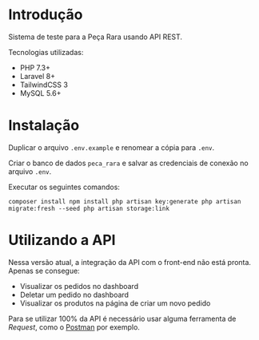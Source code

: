# Introdução

Sistema de teste para a Peça Rara usando API REST.

Tecnologias utilizadas:

 - PHP 7.3+
 - Laravel 8+
 - TailwindCSS 3
 - MySQL 5.6+

# Instalação
Duplicar o arquivo `.env.example` e renomear a cópia para `.env`.

Criar o banco de dados `peca_rara` e salvar as credenciais de conexão no arquivo `.env`.

Executar os seguintes comandos:

`composer install
npm install
php artisan key:generate
php artisan migrate:fresh --seed
php artisan storage:link`

# Utilizando a API
Nessa versão atual, a integração da API com o front-end não está pronta. Apenas se consegue:
- Visualizar os pedidos no dashboard
- Deletar um pedido no dashboard
- Visualizar os produtos na página de criar um novo pedido

Para se utilizar 100% da API é necessário usar alguma ferramenta de *Request*, como o [Postman](https://www.postman.com/postman/workspace/postman-answers/request/) por exemplo.
